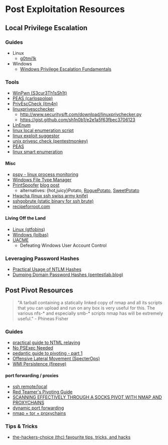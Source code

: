 # Post Exploitation Resources

## Local Privilege Escalation

### Guides
* Linux
    * [g0tmi1k](https://blog.g0tmi1k.com/2011/08/basic-linux-privilege-escalation/)
* Windows
    * [Windows Privilege Escalation Fundamentals](http://www.fuzzysecurity.com/tutorials/16.html]) 

### Tools

* [WinPwn (S3cur3Th1sSh1t)](https://github.com/S3cur3Th1sSh1t/WinPwn)
* [PEAS (carlospolop)](https://github.com/carlospolop/privilege-escalation-awesome-scripts-suite)
* [PrivEscCheck (itm4n)](https://github.com/itm4n/PrivescCheck)
* [linuxprivescchecker](https://github.com/sleventyeleven/linuxprivchecker)
    * http://www.securitysift.com/download/linuxprivchecker.py
    * https://gist.github.com/sh1n0b1/e2e1a5f63fbec3706123
* [LinEnum](https://github.com/rebootuser/LinEnum)
* [linux local enumeration script](https://github.com/Arr0way/linux-local-enumeration-script)
* [linux exploit suggestor](https://github.com/InteliSecureLabs/Linux_Exploit_Suggester)
* [unix privesc check (pentestmonkey)](https://github.com/pentestmonkey/unix-privesc-check)
* [PEAS](https://github.com/carlospolop/privilege-escalation-awesome-scripts-suite/)
* [linux smart enumeration](https://github.com/diego-treitos/linux-smart-enumeration)

#### Misc
* [pspy - linux process monitoring](https://github.com/DominicBreuker/pspy)
* [Windows File Type Manager](https://www.nirsoft.net/utils/file_types_manager.html)
* [PrintSpoofer](https://github.com/itm4n/PrintSpoofer) [blog post](https://itm4n.github.io/printspoofer-abusing-impersonate-privileges/)
    - alternatives: {hot,juicy}Potato, [RoguePotato](https://github.com/antonioCoco/RoguePotato), [SweetPotato](https://github.com/CCob/SweetPotato)
* [Hwacha (linux ssh swiss army knife)](https://github.com/n00py/Hwacha)
* [sshgobrute (static binary for ssh brute)](https://github.com/aldenso/sshgobrute)
* [recipeforroot.com](https://recipeforroot.com/)

#### Living Off the Land

* [Linux (gtfobins)](https://gtfobins.github.io/)
* [Windows (lolbas)](https://lolbas-project.github.io/)
* [UACME](https://github.com/hfiref0x/UACME#usage)
    * Defeating Windows User Account Control 
    
### Leveraging Password Hashes

- [Practical Usage of NTLM Hashes](https://blog.ropnop.com/practical-usage-of-ntlm-hashes/)
- [Dumping Domain Password Hashes (pentestlab.blog)](https://pentestlab.blog/2018/07/04/dumping-domain-password-hashes/)

## Post Pivot Resources

> "A tarball containing a statically linked copy of nmap and all its scripts that you can upload and run on any box is very useful for this. The various nfs-* and especially smb-* scripts nmap has will be extremely useful." - Phineas Fisher

### Guides
* [practical guide to NTML relaying](https://byt3bl33d3r.github.io/practical-guide-to-ntlm-relaying-in-2017-aka-getting-a-foothold-in-under-5-minutes.html)
* [No PSExec Needed](https://www.trustedsec.com/june-2015/no_psexec_needed/)
* [pedantic guide to pivoting - part 1](https://www.jollyfrogs.com/jollyfrogs-pedantic-guide-to-pivoting-part-1-ssh-local-port-forwarding/)
* [Offensive Lateral Movement (SpecterOps)](https://posts.specterops.io/offensive-lateral-movement-1744ae62b14f)
* [WMI Persistence (fireeye)](https://www.fireeye.com/content/dam/fireeye-www/global/en/current-threats/pdfs/wp-windows-management-instrumentation.pdf)

#### port forwarding / proxies

* [ssh remote/local](https://unix.stackexchange.com/questions/115897/whats-ssh-port-forwarding-and-whats-the-difference-between-ssh-local-and-remot)
* [Red Teamer's Pivoting Guide](https://artkond.com/2017/03/23/pivoting-guide/)
* [SCANNING EFFECTIVELY THROUGH A SOCKS PIVOT WITH NMAP AND PROXYCHAINS](https://cybersyndicates.com/2015/12/nmap-and-proxychains-scanning-through-a-socks-piviot/)
* [dynamic port forwarding](https://netsec.ws/?p=278)
* [nmap + tor + proxychains](https://www.shellhacks.com/anonymous-port-scanning-nmap-tor-proxychains/)

### Tips & Tricks

* [the-hackers-choice (thc) favourite tips, tricks, and hacks](https://github.com/hackerschoice/thc-tips-tricks-hacks-cheat-sheet)